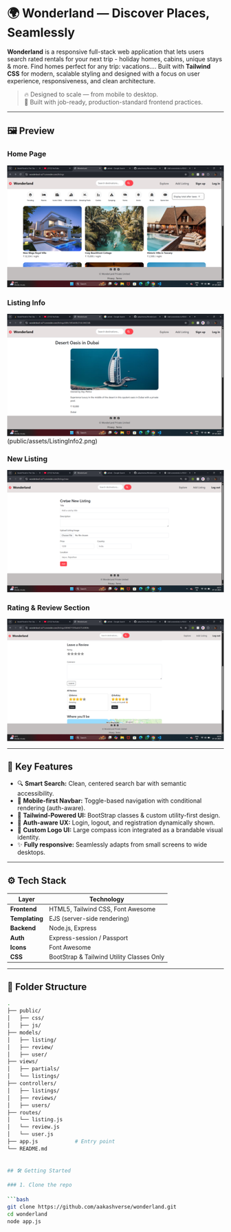 # 🌍 Wonderland — Discover Places, Seamlessly

**Wonderland** is a responsive full-stack web application that lets users search rated rentals for your next trip - holiday homes, cabins, unique stays & more. Find homes perfect for any trip: vacations.... Built with **Tailwind CSS** for modern, scalable styling and designed with a focus on user experience, responsiveness, and clean architecture.

> 🔥 Designed to scale — from mobile to desktop.  
> 🎯 Built with job-ready, production-standard frontend practices.

---

## 🖼 Preview

### Home Page
![Home Page](public/assets/Home%20Page.png)

### Listing Info
![Listing Info](public/assets/ListingInfo1.png)
(public/assets/ListingInfo2.png)

### New Listing 
![New Listing](public/assets/New%20Listing.png)

### Rating & Review Section
![Rating & Reviews](public/assets/Review%20&%20Rating%20section.png)

---

## 🚀 Key Features

- 🔍 **Smart Search:** Clean, centered search bar with semantic accessibility.
- 📱 **Mobile-first Navbar:** Toggle-based navigation with conditional rendering (auth-aware).
- 🎨 **Tailwind-Powered UI:** BootStrap classes & custom utility-first design.
- 🧠 **Auth-aware UX:** Login, logout, and registration dynamically shown.
- 🧭 **Custom Logo UI:** Large compass icon integrated as a brandable visual identity.
- ✨ **Fully responsive:** Seamlessly adapts from small screens to wide desktops.

---

## ⚙️ Tech Stack

| Layer       | Technology                |
|-------------|---------------------------|
| **Frontend**| HTML5, Tailwind CSS, Font Awesome |
| **Templating** | EJS (server-side rendering) |
| **Backend** | Node.js, Express |
| **Auth**    | Express-session / Passport |
| **Icons**   | Font Awesome               |           
| **CSS**     | BootStrap & Tailwind Utility Classes Only |

---

## 📁 Folder Structure

```bash
.
├── public/
│   ├── css/
│   ├── js/
├── models/
│   ├── listing/
│   ├── review/
│   ├── user/
├── views/
│   ├── partials/
│   └── listings/
├── controllers/
│   ├── listings/
│   ├── reviews/
│   ├── users/
├── routes/
│   └── listing.js
│   └── review.js
│   └── user.js
├── app.js            # Entry point
└── README.md


## 🛠 Getting Started

### 1. Clone the repo

```bash
git clone https://github.com/aakashverse/wonderland.git
cd wonderland
node app.js
